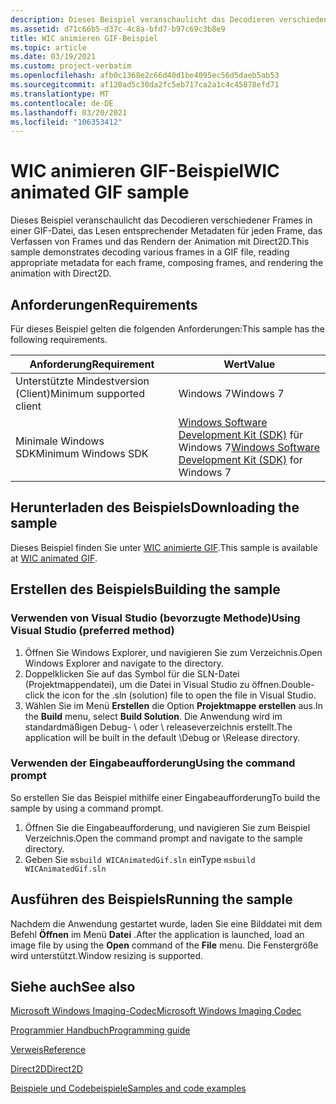 ```yaml
---
description: Dieses Beispiel veranschaulicht das Decodieren verschiedener Frames in einer GIF-Datei, das Lesen entsprechender Metadaten für jeden Frame, das Verfassen von Frames und das Rendern der Animation mit Direct2D.
ms.assetid: d71c66b5-d37c-4c8a-bfd7-b97c69c3b8e9
title: WIC animieren GIF-Beispiel
ms.topic: article
ms.date: 03/19/2021
ms.custom: project-verbatim
ms.openlocfilehash: afb0c1368e2c66d40d1be4095ec56d5daeb5ab53
ms.sourcegitcommit: af120ad5c30da2fc5eb717ca2a1c4c45878efd71
ms.translationtype: MT
ms.contentlocale: de-DE
ms.lasthandoff: 03/20/2021
ms.locfileid: "106353412"
---
```

# <a name="wic-animated-gif-sample"></a><span data-ttu-id="dbbfd-103">WIC animieren GIF-Beispiel</span><span class="sxs-lookup"><span data-stu-id="dbbfd-103">WIC animated GIF sample</span></span>

<span data-ttu-id="dbbfd-104">Dieses Beispiel veranschaulicht das Decodieren verschiedener Frames in einer GIF-Datei, das Lesen entsprechender Metadaten für jeden Frame, das Verfassen von Frames und das Rendern der Animation mit Direct2D.</span><span class="sxs-lookup"><span data-stu-id="dbbfd-104">This sample demonstrates decoding various frames in a GIF file, reading appropriate metadata for each frame, composing frames, and rendering the animation with Direct2D.</span></span>

## <a name="requirements"></a><span data-ttu-id="dbbfd-105">Anforderungen</span><span class="sxs-lookup"><span data-stu-id="dbbfd-105">Requirements</span></span>

<span data-ttu-id="dbbfd-106">Für dieses Beispiel gelten die folgenden Anforderungen:</span><span class="sxs-lookup"><span data-stu-id="dbbfd-106">This sample has the following requirements.</span></span>

| <span data-ttu-id="dbbfd-107">Anforderung</span><span class="sxs-lookup"><span data-stu-id="dbbfd-107">Requirement</span></span> | <span data-ttu-id="dbbfd-108">Wert</span><span class="sxs-lookup"><span data-stu-id="dbbfd-108">Value</span></span> |
|-|-|
| <span data-ttu-id="dbbfd-109">Unterstützte Mindestversion (Client)</span><span class="sxs-lookup"><span data-stu-id="dbbfd-109">Minimum supported client</span></span> | <span data-ttu-id="dbbfd-110">Windows 7</span><span class="sxs-lookup"><span data-stu-id="dbbfd-110">Windows 7</span></span> |
| <span data-ttu-id="dbbfd-111">Minimale Windows SDK</span><span class="sxs-lookup"><span data-stu-id="dbbfd-111">Minimum Windows SDK</span></span> | <span data-ttu-id="dbbfd-112">[Windows Software Development Kit (SDK)](https://msdn.microsoft.com/windowsvista/bb980924.aspx) für Windows 7</span><span class="sxs-lookup"><span data-stu-id="dbbfd-112">[Windows Software Development Kit (SDK)](https://msdn.microsoft.com/windowsvista/bb980924.aspx) for Windows 7</span></span> |

## <a name="downloading-the-sample"></a><span data-ttu-id="dbbfd-113">Herunterladen des Beispiels</span><span class="sxs-lookup"><span data-stu-id="dbbfd-113">Downloading the sample</span></span>

<span data-ttu-id="dbbfd-114">Dieses Beispiel finden Sie unter [WIC animierte GIF](https://github.com/microsoft/Windows-classic-samples/tree/master/Samples/Win7Samples/multimedia/wic/wicanimatedgif).</span><span class="sxs-lookup"><span data-stu-id="dbbfd-114">This sample is available at [WIC animated GIF](https://github.com/microsoft/Windows-classic-samples/tree/master/Samples/Win7Samples/multimedia/wic/wicanimatedgif).</span></span>

## <a name="building-the-sample"></a><span data-ttu-id="dbbfd-115">Erstellen des Beispiels</span><span class="sxs-lookup"><span data-stu-id="dbbfd-115">Building the sample</span></span>

### <a name="using-visual-studio-preferred-method"></a><span data-ttu-id="dbbfd-116">Verwenden von Visual Studio (bevorzugte Methode)</span><span class="sxs-lookup"><span data-stu-id="dbbfd-116">Using Visual Studio (preferred method)</span></span>

1. <span data-ttu-id="dbbfd-117">Öffnen Sie Windows Explorer, und navigieren Sie zum Verzeichnis.</span><span class="sxs-lookup"><span data-stu-id="dbbfd-117">Open Windows Explorer and navigate to the directory.</span></span>
2. <span data-ttu-id="dbbfd-118">Doppelklicken Sie auf das Symbol für die SLN-Datei (Projektmappendatei), um die Datei in Visual Studio zu öffnen.</span><span class="sxs-lookup"><span data-stu-id="dbbfd-118">Double-click the icon for the .sln (solution) file to open the file in Visual Studio.</span></span>
3. <span data-ttu-id="dbbfd-119">Wählen Sie im Menü **Erstellen** die Option **Projektmappe erstellen** aus.</span><span class="sxs-lookup"><span data-stu-id="dbbfd-119">In the **Build** menu, select **Build Solution**.</span></span> <span data-ttu-id="dbbfd-120">Die Anwendung wird im standardmäßigen Debug- \\ oder \\ releaseverzeichnis erstellt.</span><span class="sxs-lookup"><span data-stu-id="dbbfd-120">The application will be built in the default \\Debug or \\Release directory.</span></span>

### <a name="using-the-command-prompt"></a><span data-ttu-id="dbbfd-121">Verwenden der Eingabeaufforderung</span><span class="sxs-lookup"><span data-stu-id="dbbfd-121">Using the command prompt</span></span>

<span data-ttu-id="dbbfd-122">So erstellen Sie das Beispiel mithilfe einer Eingabeaufforderung</span><span class="sxs-lookup"><span data-stu-id="dbbfd-122">To build the sample by using a command prompt.</span></span>

1. <span data-ttu-id="dbbfd-123">Öffnen Sie die Eingabeaufforderung, und navigieren Sie zum Beispiel Verzeichnis.</span><span class="sxs-lookup"><span data-stu-id="dbbfd-123">Open the command prompt and navigate to the sample directory.</span></span>
2. <span data-ttu-id="dbbfd-124">Geben Sie `msbuild WICAnimatedGif.sln` ein</span><span class="sxs-lookup"><span data-stu-id="dbbfd-124">Type `msbuild WICAnimatedGif.sln`</span></span>

## <a name="running-the-sample"></a><span data-ttu-id="dbbfd-125">Ausführen des Beispiels</span><span class="sxs-lookup"><span data-stu-id="dbbfd-125">Running the sample</span></span>

<span data-ttu-id="dbbfd-126">Nachdem die Anwendung gestartet wurde, laden Sie eine Bilddatei mit dem Befehl **Öffnen** im Menü **Datei** .</span><span class="sxs-lookup"><span data-stu-id="dbbfd-126">After the application is launched, load an image file by using the **Open** command of the **File** menu.</span></span> <span data-ttu-id="dbbfd-127">Die Fenstergröße wird unterstützt.</span><span class="sxs-lookup"><span data-stu-id="dbbfd-127">Window resizing is supported.</span></span>

## <a name="see-also"></a><span data-ttu-id="dbbfd-128">Siehe auch</span><span class="sxs-lookup"><span data-stu-id="dbbfd-128">See also</span></span>

[<span data-ttu-id="dbbfd-129">Microsoft Windows Imaging-Codec</span><span class="sxs-lookup"><span data-stu-id="dbbfd-129">Microsoft Windows Imaging Codec</span></span>](-wic-lh.md)

[<span data-ttu-id="dbbfd-130">Programmier Handbuch</span><span class="sxs-lookup"><span data-stu-id="dbbfd-130">Programming guide</span></span>](-wic-programming-guide.md)

[<span data-ttu-id="dbbfd-131">Verweis</span><span class="sxs-lookup"><span data-stu-id="dbbfd-131">Reference</span></span>](-wic-codec-reference.md)

[<span data-ttu-id="dbbfd-132">Direct2D</span><span class="sxs-lookup"><span data-stu-id="dbbfd-132">Direct2D</span></span>](../direct2d/direct2d-portal.md)

[<span data-ttu-id="dbbfd-133">Beispiele und Codebeispiele</span><span class="sxs-lookup"><span data-stu-id="dbbfd-133">Samples and code examples</span></span>](-wic-samples.md)
